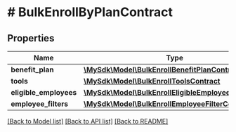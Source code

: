 # # BulkEnrollByPlanContract

## Properties

Name | Type | Description | Notes
------------ | ------------- | ------------- | -------------
**benefit_plan** | [**\MySdk\Model\BulkEnrollBenefitPlanContract**](BulkEnrollBenefitPlanContract.md) |  | [optional]
**tools** | [**\MySdk\Model\BulkEnrollToolsContract**](BulkEnrollToolsContract.md) |  | [optional]
**eligible_employees** | [**\MySdk\Model\BulkEnrollEligibleEmployeeContract[]**](BulkEnrollEligibleEmployeeContract.md) |  | [optional]
**employee_filters** | [**\MySdk\Model\BulkEnrollEmployeeFilterContract[]**](BulkEnrollEmployeeFilterContract.md) |  | [optional]

[[Back to Model list]](../../README.md#models) [[Back to API list]](../../README.md#endpoints) [[Back to README]](../../README.md)
